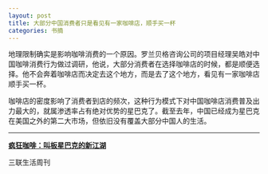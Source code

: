 ```yaml
---
layout: post
title: 大部分中国消费者只是看见有一家咖啡店，顺手买一杯
categories: 书摘
---
```


地理限制确实是影响咖啡消费的一个原因。罗兰贝格咨询公司的项目经理吴皓对中国咖啡消费行为做过调研，他说，大部分消费者在选择咖啡店的时候，都是顺便选择。他不会奔着咖啡店而决定去这个地方，而是去了这个地方，看见有一家咖啡店顺手买一杯。

咖啡店的密度影响了消费者到店的频次，这种行为模式下对中国咖啡店消费普及出力最大的，就属渗透率占有绝对优势的星巴克了。截至去年，中国已经成为星巴克在美国之外的第二大市场，但依旧没有覆盖大部分中国人的生活。

---

**[疯狂咖啡：叫板星巴克的新江湖](http://tech.sina.com.cn/i/2018-05-23/doc-ihawmauc5590900.shtml)**

三联生活周刊